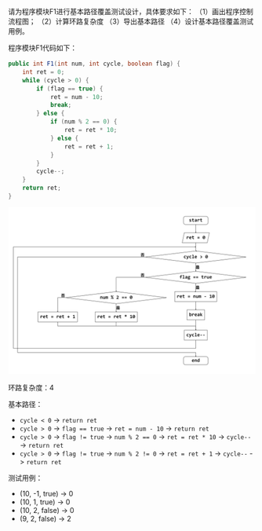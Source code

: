请为程序模块F1进行基本路径覆盖测试设计，具体要求如下：
（1）画出程序控制流程图；
（2）计算环路复杂度
（3）导出基本路径
（4）设计基本路径覆盖测试用例。

程序模块F1代码如下：
```java
public int F1(int num, int cycle, boolean flag) {
    int ret = 0;
    while (cycle > 0) {
        if (flag == true) {
            ret = num - 10;
            break;
        } else {
            if (num % 2 == 0) {
                ret = ret * 10;
            } else {
                ret = ret + 1;
            }
        }
        cycle--;
    }
    return ret;
}
```

![1665645771663](image/白盒测试2/1665645771663.png)

环路复杂度：4

基本路径：
- `cycle < 0` -> `return ret`
- `cycle > 0` -> `flag == true` -> `ret = num - 10` -> `return ret`
- `cycle > 0` -> `flag != true` -> `num % 2 == 0` -> `ret = ret * 10` -> `cycle--` -> `return ret`
- `cycle > 0` -> `flag != true` -> `num % 2 != 0` -> `ret = ret + 1` -> `cycle--` -> `return ret`

测试用例：
- (10, -1, true) -> 0
- (10, 1, true) -> 0
- (10, 2, false) -> 0
- (9, 2, false) -> 2
